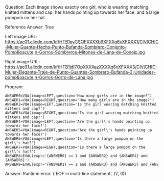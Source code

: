 Question: Each image shows exactly one girl, who is wearing matching knitted mittens and cap, her hands pointing up towards her face, and a large pompom on her hat.

Reference Answer: True

Left image URL: https://ae01.alicdn.com/kf/HTB1pyGSOFXXXXb9XFXXq6xXFXXX1/CIVICHIC-Mujer-Guante-Hecho-Punto-Bufanda-Sombrero-Conjunto-Pomp&oacute;n-Gorros-Sombreros-Mitones-de-Lana-de-Conejo.jpg

Right image URL: https://ae01.alicdn.com/kf/HTB1jdI7OpXXXXazXXXXq6xXFXXX3/CIVICHIC-Mujer-Elegante-Traje-de-Punto-Guantes-Sombrero-Bufanda-3-Unidades-pomp&oacute;n-Gorros-Gorro-de-Lana.jpg

Program:

```
ANSWER0=VQA(image=LEFT,question='How many girls are in the image?')
ANSWER1=VQA(image=RIGHT,question='How many girls are in the image?')
ANSWER2=VQA(image=LEFT,question='Is the girl wearing matching knitted mittens and cap?')
ANSWER3=VQA(image=RIGHT,question='Is the girl wearing matching knitted mittens and cap?')
ANSWER4=VQA(image=LEFT,question='Are the girl\'s hands pointing up towards her face?')
ANSWER5=VQA(image=RIGHT,question='Are the girl\'s hands pointing up towards her face?')
ANSWER6=VQA(image=LEFT,question='Is there a large pompom on the girl\'s hat?')
ANSWER7=VQA(image=RIGHT,question='Is there a large pompom on the girl\'s hat?')
ANSWER8=EVAL(expr='{ANSWER0} == 1 and {ANSWER2} and {ANSWER4} and {ANSWER6}')
ANSWER9=EVAL(expr='{ANSWER1} == 1 and {ANSWER3} and {ANSWER5} and {ANS
```
Answer: Runtime error: ('EOF in multi-line statement', (2, 0))

